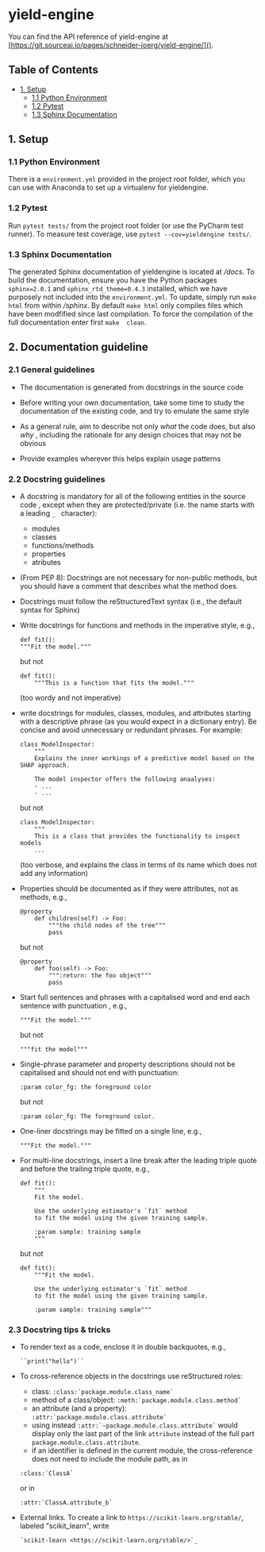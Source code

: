# yield-engine

You can find the API reference of yield-engine at
[https://git.sourceai.io/pages/schneider-joerg/yield-engine/]().

## Table of Contents  

<!-- TOC depthFrom:2 -->

- [1. Setup](#1-setup)
    - [1.1 Python Environment](#11-python-environment)
    - [1.2 Pytest](#12-pytest)
    - [1.3 Sphinx Documentation](#13-sphinx-documentation)

## 1. Setup

### 1.1 Python Environment
There is a `environment.yml` provided in the project root folder, which you can use with Anaconda to set up a virtualenv for yieldengine.

### 1.2 Pytest
Run `pytest tests/` from the project root folder (or use the PyCharm test runner).
To measure test coverage, use `pytest --cov=yieldengine
 tests/`.
 
### 1.3 Sphinx Documentation
The generated Sphinx documentation of yieldengine is located at _/docs_. 
To build the documentation, ensure you have the Python packages `sphinx=2.0.1` and `sphinx_rtd_theme=0.4.3` installed, which we have purposely not included into the `environment.yml`. 
To update, simply run `make html` from within _/sphinx_. 
By default `make html` only compiles files which have been modfified since last 
compilation. To force the compilation of the full documentation enter first `make 
clean`.  

## 2. Documentation guideline

### 2.1 General guidelines

- The documentation is generated from docstrings in the source code

- Before writing your own documentation, take some time to study the documentation of
 the existing code, and try to emulate the same style
 
 - As a general rule, aim to describe not only _what_ the code does, but also _why_
, including the rationale for any design choices that may not be obvious

- Provide examples wherever this helps explain usage patterns


### 2.2 Docstring guidelines

- A docstring is mandatory for all of the following entities in the source code
, except when they are protected/private (i.e. the name starts with a leading `_
` character):
    - modules
    - classes
    - functions/methods
    - properties
    - atributes

- (From PEP 8): Docstrings are not necessary for non-public methods, but you should 
have a comment that describes what the method does.

- Docstrings must follow the reStructuredText syntax (i.e., the default syntax for
 Sphinx)

- Write docstrings for functions and methods in the imperative style, e.g.,
    ```
    def fit():
    """Fit the model."""
    ```
    but not   
    
    ```
    def fit():
        """This is a function that fits the model."""
    ```
    (too wordy and not imperative)

- write docstrings for modules, classes, modules, and attributes starting with a
 descriptive phrase (as you would expect in a dictionary entry). Be concise and avoid
  unnecessary or redundant phrases. For example:
    ```
    class ModelInspector:
        """
        Explains the inner workings of a predictive model based on the SHAP approach.
  
        The model inspector offers the following anaalyses:
        - ...
        - ...
    ```
    but not
    ```
    class ModelInspector:
        """
        This is a class that provides the functionality to inspect models
        ...
    ```
    (too verbose, and explains the class in terms of its name which does not add any
     information)
 
 
 - Properties should be documented as if they were attributes, not as methods, e.g.,
    ```
    @property
        def children(self) -> Foo:
            """the child nodes of the tree"""
            pass
    ```
    but not
    ```
    @property
        def foo(self) -> Foo:
            """:return: the foo object"""
            pass
    ```



- Start full sentences and phrases with a capitalised word and end each sentence with
 punctuation
, e.g.,

    ```"""Fit the model."""```   

    but not   

    ```"""fit the model"""```

- Single-phrase parameter and property descriptions should not be capitalised and should
 not end with punctuation: 
 
     ```
    :param color_fg: the foreground color
    ```   

    but not   

     ```
    :param color_fg: The foreground color.
    ```   

- One-liner docstrings may be fitted on a single line, e.g.,

    ```"""Fit the model."""```

- For multi-line docstrings, insert a line break after the leading triple quote and
 before the trailing triple quote, e.g.,
    ```
    def fit():
        """
        Fit the model.
        
        Use the underlying estimator's `fit` method
        to fit the model using the given training sample.
        
        :param sample: training sample
        """
    ```
    but not
    ```
    def fit():
        """Fit the model.
        
        Use the underlying estimator's `fit` method
        to fit the model using the given training sample.
        
        :param sample: training sample"""
    ```

### 2.3 Docstring tips & tricks

- To render text as a code, enclose it in double backquotes, e.g.,
    ``` 
    ``print("hello")``
    ``` 
 
- To cross-reference objects in the docstrings use reStructured roles:
   - class: ```
            :class:`package.module.class_name`
            ```
   - method of a class/object: ```
                               :meth:`package.module.class.method`
                               ```
   - an attribute (and a property): ```
                                     :attr:`package.module.class.attribute`
                                     ```  
   - using instead ```
                   :attr:`~package.module.class.attribute`
                                     ```
     would display only the last part of the link `attribute` instead of the full 
     part  `package.module.class.attribute`.
   - if an identifier is defined in the current module, the cross-reference does not
    need to include the module path, as in
    ```
    :class:`ClassA`
    ```
    or in
    ```
    :attr:`ClassA.attribute_b`
    ``` 
          
- External links. To create a link to `https://scikit-learn.org/stable/`, labeled
 "scikit_learn", write
    ``` 
    `scikit-learn <https://scikit-learn.org/stable/>`_
    ```

     
